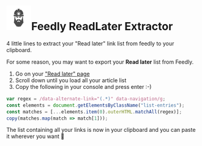# ![Logo of project](https://github.com/Jumanjii/Feedly-ReadLater-Extractor/blob/main/icon.png)Feedly ReadLater Extractor
4 little lines to extract your "Read later" link list from feedly to your clipboard.

For some reason, you may want to export your **Read later** list from Feedly.

1) Go on your ["Read later" page](https://feedly.com/i/saved)
2) Scroll down until you load all your article list
3) Copy the following in your console and press enter :-)

```javascript
var regex = /data-alternate-link="(.*)" data-navigation/g;
const elements = document.getElementsByClassName("list-entries");
const matches = [...elements.item(0).outerHTML.matchAll(regex)];
copy(matches.map(match => match[1]));
```

The list containing all your links is now in your clipboard and you can paste it wherever you want 🥳
